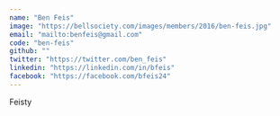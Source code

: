 ```yaml
---
name: "Ben Feis"
image: "https://bellsociety.com/images/members/2016/ben-feis.jpg"
email: "mailto:benfeis@gmail.com"
code: "ben-feis"
github: ""
twitter: "https://twitter.com/ben_feis"
linkedin: "https://linkedin.com/in/bfeis"
facebook: "https://facebook.com/bfeis24"
---
```

Feisty